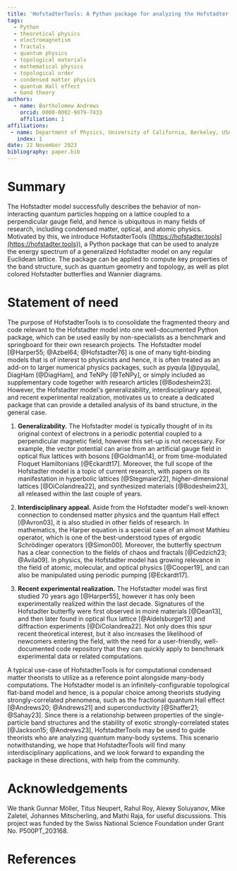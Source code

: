 ```yaml
---
title: 'HofstadterTools: A Python package for analyzing the Hofstadter model'
tags:
  - Python
  - theoretical physics
  - electromagnetism
  - fractals
  - quantum physics
  - topological materials
  - mathematical physics
  - topological order
  - condensed matter physics
  - quantum Hall effect
  - band theory
authors:
  - name: Bartholomew Andrews
    orcid: 0000-0002-9079-7433
    affiliation: 1
affiliations:
 - name: Department of Physics, University of California, Berkeley, USA
   index: 1
date: 22 November 2023
bibliography: paper.bib
---
```


# Summary

The Hofstadter model successfully describes the behavior of non-interacting quantum particles hopping on a lattice coupled to a perpendicular gauge field, and hence is ubiquitous in many fields of research, including condensed matter, optical, and atomic physics. Motivated by this, we introduce HofstadterTools ([https://hofstadter.tools](https://hofstadter.tools)), a Python package that can be used to analyze the energy spectrum of a generalized Hofstadter model on any regular Euclidean lattice. The package can be applied to compute key properties of the band structure, such as quantum geometry and topology, as well as plot colored Hofstadter butterflies and Wannier diagrams.

# Statement of need

The purpose of HofstadterTools is to consolidate the fragmented theory and code relevant to the Hofstadter model into one well-documented Python package, which can be used easily by non-specialists as a benchmark and springboard for their own research projects. The Hofstadter model [@Harper55; @Azbel64; @Hofstadter76] is one of many tight-binding models that is of interest to physicists and hence, it is often treated as an add-on to larger numerical physics packages, such as pyqula [@pyqula], DiagHam [@DiagHam], and TeNPy [@TeNPy], or simply included as supplementary code together with research articles [@Bodesheim23]. However, the Hofstadter model's generalizability, interdisciplinary appeal, and recent experimental realization, motivates us to create a dedicated package that can provide a detailed analysis of its band structure, in the general case.

1) **Generalizability.** The Hofstadter model is typically thought of in its original context of electrons in a periodic potential coupled to a perpendicular magnetic field, however this set-up is not necessary. For example, the vector potential can arise from an artificial gauge field in optical flux lattices with bosons [@Goldman14], or from time-modulated Floquet Hamiltonians [@Eckardt17]. Moreover, the full scope of the Hofstadter model is a topic of current research, with papers on its manifestation in hyperbolic lattices [@Stegmaier22], higher-dimensional lattices [@DiColandrea22], and synthesized materials [@Bodesheim23], all released within the last couple of years.    

2) **Interdisciplinary appeal.** Aside from the Hofstadter model's well-known connection to condensed matter physics and the quantum Hall effect [@Avron03], it is also studied in other fields of research. In mathematics, the Harper equation is a special case of an almost Mathieu operator, which is one of the best-understood types of ergodic Schrödinger operators [@Simon00]. Moreover, the butterfly spectrum has a clear connection to the fields of chaos and fractals [@Cedzich23; @Avila09]. In physics, the Hofstadter model has growing relevance in the field of atomic, molecular, and optical physics [@Cooper19], and can also be manipulated using periodic pumping [@Eckardt17].

3) **Recent experimental realization.** The Hofstadter model was first studied 70 years ago [@Harper55], however it has only been experimentally realized within the last decade. Signatures of the Hofstadter butterfly were first observed in moiré materials [@Dean13], and then later found in optical flux lattice [@Aidelsburger13] and diffraction experiments [@DiColandrea22]. Not only does this spur recent theoretical interest, but it also increases the likelihood of newcomers entering the field, with the need for a user-friendly, well-documented code repository that they can quickly apply to benchmark experimental data or related computations.

A typical use-case of HofstadterTools is for computational condensed matter theorists to utilize as a reference point alongside many-body computations. The Hofstadter model is an infinitely-configurable topological flat-band model and hence, is a popular choice among theorists studying strongly-correlated phenomena, such as the fractional quantum Hall effect [@Andrews20; @Andrews21] and superconductivity [@Shaffer21; @Sahay23]. Since there is a relationship between properties of the single-particle band structures and the stability of exotic strongly-correlated states [@Jackson15; @Andrews23], HofstadterTools may be used to guide theorists who are analyzing quantum many-body systems. This scenario notwithstanding, we hope that HofstadterTools will find many interdisciplinary applications, and we look forward to expanding the package in these directions, with help from the community.   

# Acknowledgements

We thank Gunnar Möller, Titus Neupert, Rahul Roy, Alexey Soluyanov, Mike Zaletel, Johannes Mitscherling, and Mathi Raja, for useful discussions. This project was funded by the Swiss National Science Foundation under Grant No. P500PT_203168.

# References